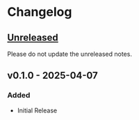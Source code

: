 # Changelog

## [Unreleased](https://github.com/org/djaiss/peopleOS/v0.1.0...HEAD)

Please do not update the unreleased notes.

## v0.1.0 - 2025-04-07

### Added
- Initial Release